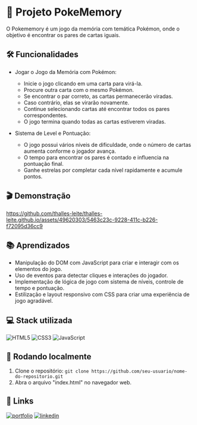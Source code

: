 
# 🧩 Projeto PokeMemory

O Pokememory é um jogo da memória com temática Pokémon, onde o objetivo é encontrar os pares de cartas iguais. 

## :hammer_and_wrench: Funcionalidades


- Jogar o Jogo da Memória com Pokémon:
  - Inicie o jogo clicando em uma carta para virá-la.
  - Procure outra carta com o mesmo Pokémon.
  - Se encontrar o par correto, as cartas permanecerão viradas.
  - Caso contrário, elas se virarão novamente.
  - Continue selecionando cartas até encontrar todos os pares correspondentes.
  - O jogo termina quando todas as cartas estiverem viradas.

- Sistema de Level e Pontuação:
  - O jogo possui vários níveis de dificuldade, onde o número de cartas aumenta conforme o jogador avança.
  - O tempo para encontrar os pares é contado e influencia na pontuação final.
  - Ganhe estrelas por completar cada nível rapidamente e acumule pontos.

## :clapper: Demonstração


https://github.com/thalles-leite/thalles-leite.github.io/assets/49620303/5463c23c-9228-411c-b226-f72095d36cc9

## :books: Aprendizados


- Manipulação do DOM com JavaScript para criar e interagir com os elementos do jogo.
- Uso de eventos para detectar cliques e interações do jogador.
- Implementação de lógica de jogo com sistema de níveis, controle de tempo e pontuação.
- Estilização e layout responsivo com CSS para criar uma experiência de jogo agradável.



## 💻 Stack utilizada

![HTML5](https://img.shields.io/badge/HTML5-blue?logo=html5)
![CSS3](https://img.shields.io/badge/CSS3-orange?logo=css3)
![JavaScript](https://img.shields.io/badge/JavaScript-ES6-yellow?logo=javascript)

## :rocket: Rodando localmente

1. Clone o repositório: `git clone https://github.com/seu-usuario/nome-do-repositorio.git`
2. Abra o arquivo "index.html" no navegador web.


## 🔗 Links
[![portfolio](https://img.shields.io/badge/PORTIFÓLIO-000)](https://thalles-leite.vercel.app/)
[![linkedin](https://img.shields.io/badge/LINKEDIN-123)](https://www.linkedin.com/in/thallesleite/)



